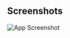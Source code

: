 ## Screenshots

![App Screenshot](https://s2.uupload.ir/files/screenshot_from_2023-02-22_12-03-38_a2w1.png)
